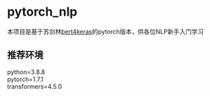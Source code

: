 # pytorch_nlp
本项目是基于苏剑林[bert4keras](https://github.com/bojone/bert4keras/tree/master/examples)的pytorch版本，供各位NLP新手入门学习

## 推荐环境
python=3.8.8  
pytorch=1.7.1  
transformers=4.5.0  


